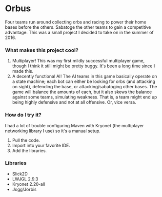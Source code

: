 # Orbus #

Four teams run around collecting orbs and racing to power their home bases before the others. Sabatoge the other teams to gain a competitive advantage. This was a small project I decided to take on in the summer of 2016.

### What makes this project cool? ###

1. Multiplayer! This was my first mildly successful multiplayer game, though I think it still might be pretty buggy. It's been a long time since I made this.
2. A decently functional AI! The AI teams in this game basically operate on a state machine; each bot can either be looking for orbs (and attacking on sight), defending the base, or attacking/sabatoging other bases. The game will balance the amounts of each, but it also skews the balance against some teams, simulating weakness. That is, a team might end up being highly defensive and not at all offensive. Or, vice versa.

### How do I try it? ###

I had a lot of trouble configuring Maven with Kryonet (the multiplayer networking library I use) so it's a manual setup.

1. Pull the code.
2. Import into your favorite IDE.
3. Add the libraries.

### Libraries ###

* Slick2D
* LWJGL 2.9.3
* Kryonet 2.20-all
* Jogg/Jorbis
